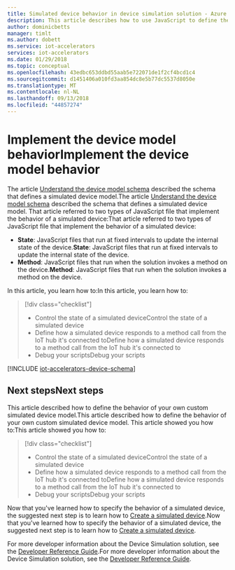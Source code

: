 ```yaml
---
title: Simulated device behavior in device simulation solution - Azure | Microsoft Docs
description: This article describes how to use JavaScript to define the behavior of a simulated device in the device simulation solution.
author: dominicbetts
manager: timlt
ms.author: dobett
ms.service: iot-accelerators
services: iot-accelerators
ms.date: 01/29/2018
ms.topic: conceptual
ms.openlocfilehash: 43edbc653ddbd55aab5e722071de1f2cf4bcd1c4
ms.sourcegitcommit: d1451406a010fd3aa854dc8e5b77dc5537d8050e
ms.translationtype: MT
ms.contentlocale: nl-NL
ms.lasthandoff: 09/13/2018
ms.locfileid: "44857274"
---
```

# <a name="implement-the-device-model-behavior"></a><span data-ttu-id="cc487-103">Implement the device model behavior</span><span class="sxs-lookup"><span data-stu-id="cc487-103">Implement the device model behavior</span></span>

<span data-ttu-id="cc487-104">The article [Understand the device model schema](iot-accelerators-device-simulation-device-schema.md) described the schema that defines a simulated device model.</span><span class="sxs-lookup"><span data-stu-id="cc487-104">The article [Understand the device model schema](iot-accelerators-device-simulation-device-schema.md) described the schema that defines a simulated device model.</span></span> <span data-ttu-id="cc487-105">That article referred to two types of JavaScript file that implement the behavior of a simulated device:</span><span class="sxs-lookup"><span data-stu-id="cc487-105">That article referred to two types of JavaScript file that implement the behavior of a simulated device:</span></span>

- <span data-ttu-id="cc487-106">**State**: JavaScript files that run at fixed intervals to update the internal state of the device.</span><span class="sxs-lookup"><span data-stu-id="cc487-106">**State**: JavaScript files that run at fixed intervals to update the internal state of the device.</span></span>
- <span data-ttu-id="cc487-107">**Method**: JavaScript files that run when the solution invokes a method on the device.</span><span class="sxs-lookup"><span data-stu-id="cc487-107">**Method**: JavaScript files that run when the solution invokes a method on the device.</span></span>

<span data-ttu-id="cc487-108">In this article, you learn how to:</span><span class="sxs-lookup"><span data-stu-id="cc487-108">In this article, you learn how to:</span></span>

>[!div class="checklist"]
> * <span data-ttu-id="cc487-109">Control the state of a simulated device</span><span class="sxs-lookup"><span data-stu-id="cc487-109">Control the state of a simulated device</span></span>
> * <span data-ttu-id="cc487-110">Define how a simulated device responds to a method call from the IoT hub it's connected to</span><span class="sxs-lookup"><span data-stu-id="cc487-110">Define how a simulated device responds to a method call from the IoT hub it's connected to</span></span>
> * <span data-ttu-id="cc487-111">Debug your scripts</span><span class="sxs-lookup"><span data-stu-id="cc487-111">Debug your scripts</span></span>

[!INCLUDE [iot-accelerators-device-schema](../../includes/iot-accelerators-device-schema.md)]

## <a name="next-steps"></a><span data-ttu-id="cc487-112">Next steps</span><span class="sxs-lookup"><span data-stu-id="cc487-112">Next steps</span></span>

<span data-ttu-id="cc487-113">This article described how to define the behavior of your own custom simulated device model.</span><span class="sxs-lookup"><span data-stu-id="cc487-113">This article described how to define the behavior of your own custom simulated device model.</span></span> <span data-ttu-id="cc487-114">This article showed you how to:</span><span class="sxs-lookup"><span data-stu-id="cc487-114">This article showed you how to:</span></span>

<!-- Repeat task list from intro -->
>[!div class="checklist"]
> * <span data-ttu-id="cc487-115">Control the state of a simulated device</span><span class="sxs-lookup"><span data-stu-id="cc487-115">Control the state of a simulated device</span></span>
> * <span data-ttu-id="cc487-116">Define how a simulated device responds to a method call from the IoT hub it's connected to</span><span class="sxs-lookup"><span data-stu-id="cc487-116">Define how a simulated device responds to a method call from the IoT hub it's connected to</span></span>
> * <span data-ttu-id="cc487-117">Debug your scripts</span><span class="sxs-lookup"><span data-stu-id="cc487-117">Debug your scripts</span></span>

<span data-ttu-id="cc487-118">Now that you've learned how to specify the behavior of a simulated device, the suggested next step is to learn how to [Create a simulated device](iot-accelerators-device-simulation-create-simulated-device.md).</span><span class="sxs-lookup"><span data-stu-id="cc487-118">Now that you've learned how to specify the behavior of a simulated device, the suggested next step is to learn how to [Create a simulated device](iot-accelerators-device-simulation-create-simulated-device.md).</span></span>

<span data-ttu-id="cc487-119">For more developer information about the Device Simulation solution, see the [Developer Reference Guide](https://github.com/Azure/device-simulation-dotnet/wiki/Simulation-Service-Developer-Reference-Guide).</span><span class="sxs-lookup"><span data-stu-id="cc487-119">For more developer information about the Device Simulation solution, see the [Developer Reference Guide](https://github.com/Azure/device-simulation-dotnet/wiki/Simulation-Service-Developer-Reference-Guide).</span></span>
